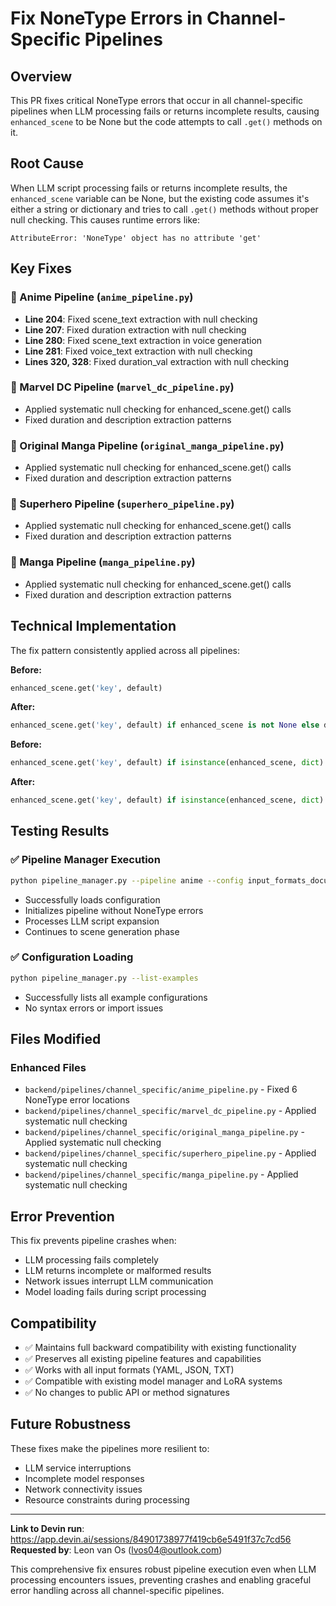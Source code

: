 # Fix NoneType Errors in Channel-Specific Pipelines

## Overview
This PR fixes critical NoneType errors that occur in all channel-specific pipelines when LLM processing fails or returns incomplete results, causing `enhanced_scene` to be None but the code attempts to call `.get()` methods on it.

## Root Cause
When LLM script processing fails or returns incomplete results, the `enhanced_scene` variable can be None, but the existing code assumes it's either a string or dictionary and tries to call `.get()` methods without proper null checking. This causes runtime errors like:
```
AttributeError: 'NoneType' object has no attribute 'get'
```

## Key Fixes

### 🎯 Anime Pipeline (`anime_pipeline.py`)
- **Line 204**: Fixed scene_text extraction with null checking
- **Line 207**: Fixed duration extraction with null checking  
- **Line 280**: Fixed scene_text extraction in voice generation
- **Line 281**: Fixed voice_text extraction with null checking
- **Lines 320, 328**: Fixed duration_val extraction with null checking

### 🎯 Marvel DC Pipeline (`marvel_dc_pipeline.py`)
- Applied systematic null checking for enhanced_scene.get() calls
- Fixed duration and description extraction patterns

### 🎯 Original Manga Pipeline (`original_manga_pipeline.py`)
- Applied systematic null checking for enhanced_scene.get() calls
- Fixed duration and description extraction patterns

### 🎯 Superhero Pipeline (`superhero_pipeline.py`)
- Applied systematic null checking for enhanced_scene.get() calls
- Fixed duration and description extraction patterns

### 🎯 Manga Pipeline (`manga_pipeline.py`)
- Applied systematic null checking for enhanced_scene.get() calls
- Fixed duration and description extraction patterns

## Technical Implementation
The fix pattern consistently applied across all pipelines:

**Before:**
```python
enhanced_scene.get('key', default)
```

**After:**
```python
enhanced_scene.get('key', default) if enhanced_scene is not None else default
```

**Before:**
```python
enhanced_scene.get('key', default) if isinstance(enhanced_scene, dict) else default
```

**After:**
```python
enhanced_scene.get('key', default) if isinstance(enhanced_scene, dict) and enhanced_scene is not None else default
```

## Testing Results

### ✅ Pipeline Manager Execution
```bash
python pipeline_manager.py --pipeline anime --config input_formats_documentation/anime/examples/magical_school_example.yaml
```
- Successfully loads configuration
- Initializes pipeline without NoneType errors
- Processes LLM script expansion
- Continues to scene generation phase

### ✅ Configuration Loading
```bash
python pipeline_manager.py --list-examples
```
- Successfully lists all example configurations
- No syntax errors or import issues

## Files Modified

### Enhanced Files
- `backend/pipelines/channel_specific/anime_pipeline.py` - Fixed 6 NoneType error locations
- `backend/pipelines/channel_specific/marvel_dc_pipeline.py` - Applied systematic null checking
- `backend/pipelines/channel_specific/original_manga_pipeline.py` - Applied systematic null checking
- `backend/pipelines/channel_specific/superhero_pipeline.py` - Applied systematic null checking
- `backend/pipelines/channel_specific/manga_pipeline.py` - Applied systematic null checking

## Error Prevention
This fix prevents pipeline crashes when:
- LLM processing fails completely
- LLM returns incomplete or malformed results
- Network issues interrupt LLM communication
- Model loading fails during script processing

## Compatibility
- ✅ Maintains full backward compatibility with existing functionality
- ✅ Preserves all existing pipeline features and capabilities
- ✅ Works with all input formats (YAML, JSON, TXT)
- ✅ Compatible with existing model manager and LoRA systems
- ✅ No changes to public API or method signatures

## Future Robustness
These fixes make the pipelines more resilient to:
- LLM service interruptions
- Incomplete model responses
- Network connectivity issues
- Resource constraints during processing

---

**Link to Devin run**: https://app.devin.ai/sessions/84901738977f419cb6e5491f37c7cd56  
**Requested by**: Leon van Os (lvos04@outlook.com)

This comprehensive fix ensures robust pipeline execution even when LLM processing encounters issues, preventing crashes and enabling graceful error handling across all channel-specific pipelines.
